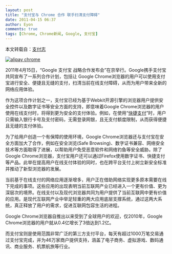 ```yaml
---
layout: post
title: "支付宝与 Chrome 合作 联手扫清支付障碍"
date: 2011-04-15 06:37
author: Eyon
comments: true
tags: [Chrome, Chrome新闻, Google, 支付宝]
---
```

本文转载自：[支付志](http://blog.alipay.com/2320.html)

<a href="http://img.chromi.org/2011/04/2719989_141539065_2.png">![](http://img.chromi.org/2011/04/2719989_141539065_2-550x208.png "alipay chrome")</a>

2011年4月15日，“Google  支付宝 战略合作发布会”在京举行。Google携手支付宝共同宣布了一系列合作计划，包括让 Google Chrome浏览器的用户可以使用支付宝进行安全、便捷且无缝的支付，扫清当前在线支付障碍，从而为用户带来全新的网络应用体验。

作为这项合作计划之一，支付宝已经为基于Webkit开源引擎的浏览器用户提供安全控件以及数字证书等安全方面的支持，即意味着Google Chrome浏览器的用户使用在线支付时，将得到更为安全的支付体验。例如，在使用“[快捷支付](http://kuai.alipay.com/product/)”时，用户只需输入银行卡号及支付密码，无需登录网银，且无支付额度限制，从而获得便捷且无缝的支付体验。

为了给用户创造一个有保障的使用环境，Google Chrome浏览器还与支付宝在安全方面加大了合作，例如在安全浏览(Safe Browsing)、数字证书兼容、网络安全技术等方面取得了进展，以帮助用户免受恶意软件和网络钓鱼等安全威胁。除了Google Chrome浏览器，支付宝用户还可以通过Firefox使用数字证书、快捷支付等产品。此举在提高用户在线支付体验的同时，也在跨平台支付上树立新安全标准并推动了新型浏览器的发展。

当前基于在线支付的网络应用逐渐增多，用户正在借助网络实现更多原本需要在线下完成的事项。这些应用的出现表明当前互联网产业已经进入一个更有价值、更为深层次的境界。在线支付以及现代浏览器共同为用户提供了当前互联网中更有价值的应用。是现代互联网产业中举足轻重的两大应用底层支撑系统，通过这两大系统，真正释放了用户的需求，促进互联网包容生活的进程。

Google Chrome浏览器自推出以来受到了全球用户的欢迎，仅2010年，Google Chrome浏览器的用户就从0.4亿增长了3倍达到1.2亿。

而支付宝则是使用范围非常广泛的第三方支付平台，每天有超过1000万笔交易通过支付宝完成，并为46万家商户提供支持，涵盖了电子商务、虚拟游戏、数码通讯、商业服务、机票航旅等行业。
